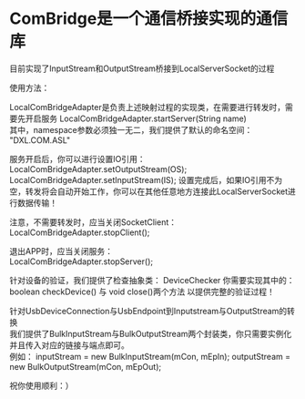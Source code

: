 # ComBridge是一个通信桥接实现的通信库  

目前实现了InputStream和OutputStream桥接到LocalServerSocket的过程 

使用方法：  

LocalComBridgeAdapter是负责上述映射过程的实现类，在需要进行转发时，需要先开启服务
    LocalComBridgeAdapter.startServer(String name)  
其中，namespace参数必须独一无二，我们提供了默认的命名空间：
    "DXL.COM.ASL"

服务开启后，你可以进行设置IO引用：  
    LocalComBridgeAdapter.setOutputStream(OS);
    LocalComBridgeAdapter.setInputStream(IS);
设置完成后，如果IO引用不为空，转发将会自动开始工作，你可以在其他任意地方连接此LocalServerSocket进行数据传输！  
  
注意，不需要转发时，应当关闭SocketClient：  
    LocalComBridgeAdapter.stopClient();
  
退出APP时，应当关闭服务：  
    LocalComBridgeAdapter.stopServer();
  
针对设备的验证，我们提供了检查抽象类：
    DeviceChecker
    你需要实现其中的：boolean checkDevice() 与 void close()两个方法
    以提供完整的验证过程！
    
 针对UsbDeviceConnection与UsbEndpoint到Inputstream与OutputStream的转换  
 我们提供了BulkInputStream与BulkOutputStream两个封装类，你只需要实例化并且传入对应的链接与端点即可。  
 例如：
    inputStream = new BulkInputStream(mCon, mEpIn);
    outputStream = new BulkOutputStream(mCon, mEpOut);
    
 祝你使用顺利：）
